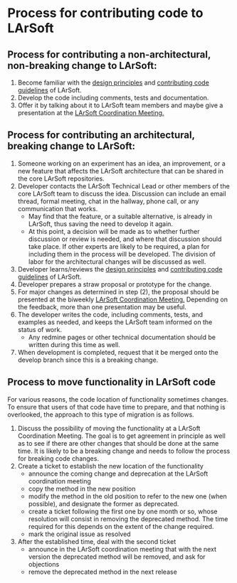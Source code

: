 # Process for contributing code to LArSoft

## Process for contributing a non-architectural, non-breaking change to LArSoft:

1.  Become familiar with the [design principles](https://larsoft.org/important-concepts-in-larsoft/design/) and [contributing code guidelines](https://larsoft.org/contributing-code/) of LArSoft.
2.  Develop the code including comments, tests and documentation.
3.  Offer it by talking about it to LArSoft team members and maybe give a presentation at the [LArSoft Coordination Meeting.](https://indico.fnal.gov/categoryDisplay.py?categId=405)

## Process for contributing an architectural, breaking change to LArSoft:

1.  Someone working on an experiment has an idea, an improvement, or a new feature that affects the LArSoft architecture that can be shared in the core LArSoft repositories.
2.  Developer contacts the LArSoft Technical Lead or other members of the core LArSoft team to discuss the idea. Discussion can include an email thread, formal meeting, chat in the hallway, phone call, or any communication that works.
    -   May find that the feature, or a suitable alternative, is already in LArSoft, thus saving the need to develop it again.
    -   At this point, a decision will be made as to whether further discussion or review is needed, and where that discussion should take place. If other experts are likely to be required, a plan for including them in the process will be developed. The division of labor for the architectural changes will be discussed as well.
3.  Developer learns/reviews the [design principles](https://larsoft.org/important-concepts-in-larsoft/design/) and [contributing code guidelines](https://larsoft.org/contributing-code/) of LArSoft.
4.  Developer prepares a straw proposal or prototype for the change.
5.  For major changes as determined in step (2), the proposal should be presented at the biweekly [LArSoft Coordination Meeting.](https://indico.fnal.gov/categoryDisplay.py?categId=405) Depending on the feedback, more than one presentation may be useful.
6.  The developer writes the code, including comments, tests, and examples as needed, and keeps the LArSoft team informed on the status of work.
    -   Any redmine pages or other technical documentation should be written during this time as well.
7.  When development is completed, request that it be merged onto the develop branch since this is a breaking change.

## Process to move functionality in LArSoft code

For various reasons, the code location of functionality sometimes changes. To ensure that users of that code have time to prepare, and that nothing is overlooked, the approach to this type of migration is as follows.

1.  Discuss the possibility of moving the functionality at a LArSoft Coordination Meeting. The goal is to get agreement in principle as well as to see if there are other changes that should be done at the same time. It is likely to be a breaking change and needs to follow the process for breaking code changes.
2.  Create a ticket to establish the new location of the functionality
    -   announce the coming change and deprecation at the LArSoft coordination meeting
    -   copy the method in the new position
    -   modify the method in the old position to refer to the new one (when possible), and designate the former as deprecated.
    -   create a ticket following the first one by one month or so, whose resolution will consist in removing the deprecated method. The time required for this depends on the extent of the change required.
    -   mark the original issue as resolved
3.  After the established time, deal with the second ticket
    -   announce in the LArSoft coordination meeting that with the next version the deprecated method will be removed, and ask for objections
    -   remove the deprecated method in the next release
